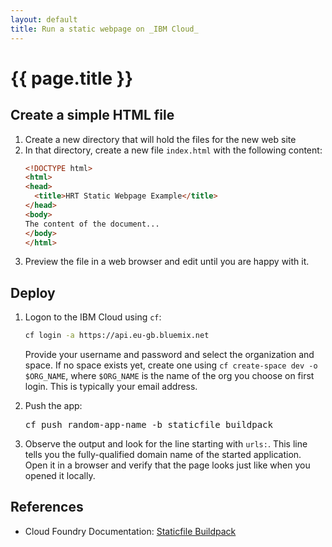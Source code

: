 ```yaml
---
layout: default
title: Run a static webpage on _IBM Cloud_
---
```


# {{ page.title }}

## Create a simple HTML file

1.  Create a new directory that will hold the files for the new web site
1.  In that directory, create a new file `index.html` with the following content:
    ```html
    <!DOCTYPE html>
    <html>
    <head>
      <title>HRT Static Webpage Example</title>
    </head>
    <body>
    The content of the document...
    </body>
    </html>
    ```
1.  Preview the file in a web browser and edit until you are happy with it.

## Deploy

1.  Logon to the IBM Cloud using `cf`:

    ```bash
    cf login -a https://api.eu-gb.bluemix.net
    ```

    Provide your username and password and select the organization and space.
    If no space exists yet, create one using `cf create-space dev -o $ORG_NAME`, where `$ORG_NAME` is the name of the org you choose on first login. This is typically your email address.

1.  Push the app:

    <pre>
    cf push <span id="app_name">random-app-name</span> -b staticfile_buildpack
    </pre>

1.  Observe the output and look for the line starting with `urls:`. This line tells you the fully-qualified domain name of the started application. Open it in a browser and verify that the page looks just like when you opened it locally.

## References

* Cloud Foundry Documentation: [Staticfile Buildpack](https://docs.cloudfoundry.org/buildpacks/staticfile/index.html)

<script type="text/javascript" src="{{ site.baseurl }}/js/random-app-name.js"></script>
<script type="text/javascript">
  var span = document.getElementById("app_name");
  span.parentNode.replaceChild(document.createTextNode(random_app_name()), span);
</script>
